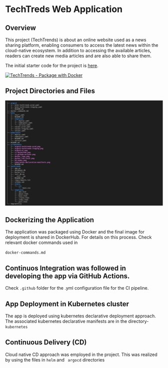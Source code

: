 # TechTreds Web Application

## Overview

This project (TechTrends) is about an online website used as a news sharing platform, enabling consumers to access the latest news within the cloud-native ecosystem. In addition to accessing the available articles, readers can create new media articles and are also able to share them.

The initial starter code for the project is [here](https://github.com/udacity/nd064_course_1/tree/main/project/techtrends).

[![TechTrends - Package with Docker](https://github.com/Ezecc/project-4/actions/workflows/techtrends-dockerhub.yml/badge.svg)](https://github.com/Ezecc/project-4/actions/workflows/techtrends-dockerhub.yml)

## Project Directories and Files

![](screenshots/project_files&folders.png)

## Dockerizing the Application

The application was packaged using Docker and the final image for deployment is shared in DockerHub. For details on this process. Check relevant docker commands used in

`docker-commands.md`

## Continuos Integration was followed in developing the app via GitHub Actions.

Check `.github` folder for the .yml configuration file for the CI pipeline.

## App Deployment in Kubernetes cluster

The app is deployed using kubernetes declarative deployment approach.
The associated kubernetes declarative manifests are in the directory- `kubernetes`

## Continuous Delivery (CD)

Cloud native CD approach was employed in the project. This was realized by using the files in `helm` and ` argocd` directories
